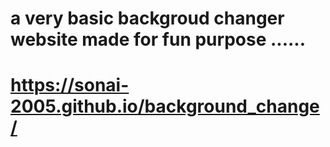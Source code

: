 # a very basic backgroud changer website made for fun purpose ......
# https://sonai-2005.github.io/background_change/